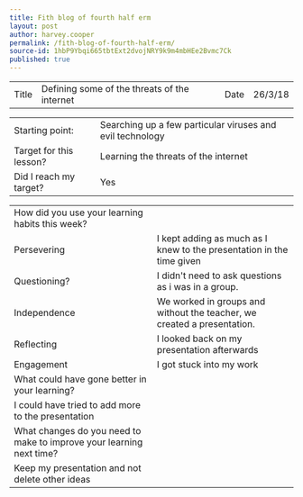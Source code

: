 ```yaml
---
title: Fith blog of fourth half erm
layout: post
author: harvey.cooper
permalink: /fith-blog-of-fourth-half-erm/
source-id: 1hbP9Ybqi665tbtExt2dvojNRY9k9m4mbHEe2Bvmc7Ck
published: true
---
```

 

<table>
  <tr>
    <td>Title</td>
    <td>Defining some of the threats of the internet</td>
    <td>Date</td>
    <td>26/3/18</td>
  </tr>
</table>


<table>
  <tr>
    <td>Starting point:</td>
    <td>Searching up a few particular viruses and evil technology</td>
  </tr>
  <tr>
    <td>Target for this lesson?</td>
    <td>Learning the threats of the internet</td>
  </tr>
  <tr>
    <td>Did I reach my target? </td>
    <td>Yes</td>
  </tr>
</table>


<table>
  <tr>
    <td>How did you use your learning habits this week?</td>
    <td></td>
  </tr>
  <tr>
    <td>Persevering</td>
    <td>I kept adding as much as I knew to the presentation in the time given</td>
  </tr>
  <tr>
    <td>Questioning?</td>
    <td>I didn't need to ask questions as i was in a group.</td>
  </tr>
  <tr>
    <td>Independence</td>
    <td>We worked in groups and without the teacher, we created a presentation.</td>
  </tr>
  <tr>
    <td>Reflecting</td>
    <td>I looked back on my presentation afterwards</td>
  </tr>
  <tr>
    <td>Engagement</td>
    <td>I got stuck into my work</td>
  </tr>
  <tr>
    <td>What could have gone better in your learning?</td>
    <td></td>
  </tr>
  <tr>
    <td>I could have tried to add more to the presentation</td>
    <td></td>
  </tr>
  <tr>
    <td>What changes do you need to make to improve your learning next time?</td>
    <td></td>
  </tr>
  <tr>
    <td>Keep my presentation and not delete other ideas









</td>
    <td></td>
  </tr>
</table>


